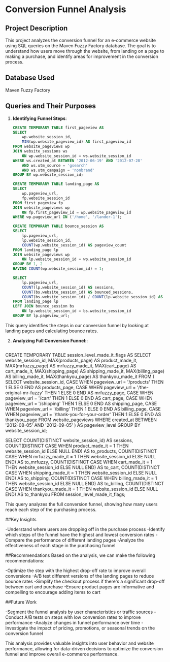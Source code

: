 # Conversion Funnel Analysis

## Project Description

This project analyzes the conversion funnel for an e-commerce website using SQL queries on the Maven Fuzzy Factory database. The goal is to understand how users move through the website, from landing on a page to making a purchase, and identify areas for improvement in the conversion process.

## Database Used

Maven Fuzzy Factory

## Queries and Their Purposes

1. **Identifying Funnel Steps**:
   ```sql
   CREATE TEMPORARY TABLE first_pageview AS
   SELECT 
       wp.website_session_id, 
       MIN(wp.website_pageview_id) AS first_pageview_id
   FROM website_pageviews wp
   JOIN website_sessions ws
       ON wp.website_session_id = ws.website_session_id
   WHERE ws.created_at BETWEEN '2012-06-19' AND '2012-07-28'
       AND ws.utm_source = 'gsearch'
       AND ws.utm_campaign = 'nonbrand'
   GROUP BY wp.website_session_id;

   CREATE TEMPORARY TABLE landing_page AS
   SELECT 
       wp.pageview_url, 
       fp.website_session_id 
   FROM first_pageview fp
   JOIN website_pageviews wp
       ON fp.first_pageview_id = wp.website_pageview_id
   WHERE wp.pageview_url IN ('/home', '/lander-1');

   CREATE TEMPORARY TABLE bounce_session AS
   SELECT 
       lp.pageview_url, 
       lp.website_session_id, 
       COUNT(wp.website_session_id) AS pageview_count
   FROM landing_page lp
   JOIN website_pageviews wp
       ON lp.website_session_id = wp.website_session_id
   GROUP BY 1, 2
   HAVING COUNT(wp.website_session_id) = 1;

   SELECT 
       lp.pageview_url,
       COUNT(lp.website_session_id) AS sessions,
       COUNT(bs.website_session_id) AS bounced_sessions,
       COUNT(bs.website_session_id) / COUNT(lp.website_session_id) AS bounce_rate
   FROM landing_page lp
   LEFT JOIN bounce_session bs
       ON lp.website_session_id = bs.website_session_id
   GROUP BY lp.pageview_url;


This query identifies the steps in our conversion funnel by looking at landing pages and calculating bounce rates.


2. **Analyzing Full Conversion Funnel:**:
   
   ```sql
CREATE TEMPORARY TABLE session_level_made_it_flags AS
SELECT 
    website_session_id,
    MAX(products_page) AS product_made_it,
    MAX(mrfuzzy_page) AS mrfuzzy_made_it,
    MAX(cart_page) AS cart_made_it,
    MAX(shipping_page) AS shipping_made_it,
    MAX(billing_page) AS billing_made_it,
    MAX(thankyou_page) AS thankyou_made_it
FROM (
    SELECT 
        website_session_id,
        CASE WHEN pageview_url = '/products' THEN 1 ELSE 0 END AS products_page,
        CASE WHEN pageview_url = '/the-original-mr-fuzzy' THEN 1 ELSE 0 END AS mrfuzzy_page,
        CASE WHEN pageview_url = '/cart' THEN 1 ELSE 0 END AS cart_page,
        CASE WHEN pageview_url = '/shipping' THEN 1 ELSE 0 END AS shipping_page,
        CASE WHEN pageview_url = '/billing' THEN 1 ELSE 0 END AS billing_page,
        CASE WHEN pageview_url = '/thank-you-for-your-order' THEN 1 ELSE 0 END AS thankyou_page
    FROM website_pageviews
    WHERE created_at BETWEEN '2012-08-05' AND '2012-09-05'
) AS pageview_level
GROUP BY website_session_id;

SELECT 
    COUNT(DISTINCT website_session_id) AS sessions,
    COUNT(DISTINCT CASE WHEN product_made_it = 1 THEN website_session_id ELSE NULL END) AS to_products,
    COUNT(DISTINCT CASE WHEN mrfuzzy_made_it = 1 THEN website_session_id ELSE NULL END) AS to_mrfuzzy,
    COUNT(DISTINCT CASE WHEN cart_made_it = 1 THEN website_session_id ELSE NULL END) AS to_cart,
    COUNT(DISTINCT CASE WHEN shipping_made_it = 1 THEN website_session_id ELSE NULL END) AS to_shipping,
    COUNT(DISTINCT CASE WHEN billing_made_it = 1 THEN website_session_id ELSE NULL END) AS to_billing,
    COUNT(DISTINCT CASE WHEN thankyou_made_it = 1 THEN website_session_id ELSE NULL END) AS to_thankyou
FROM session_level_made_it_flags;



This query analyzes the full conversion funnel, showing how many users reach each step of the purchasing process.

##Key Insights

-Understand where users are dropping off in the purchase process
-Identify which steps of the funnel have the highest and lowest conversion rates
-Compare the performance of different landing pages
-Analyze the effectiveness of each stage in the purchasing funnel


##Recommendations
Based on the analysis, we can make the following recommendations:

-Optimize the step with the highest drop-off rate to improve overall conversions
-A/B test different versions of the landing pages to reduce bounce rates
-Simplify the checkout process if there's a significant drop-off between cart and purchase
-Ensure product pages are informative and compelling to encourage adding items to cart

##Future Work

-Segment the funnel analysis by user characteristics or traffic sources
-Conduct A/B tests on steps with low conversion rates to improve performance
-Analyze changes in funnel performance over time
-Investigate the impact of pricing, promotions, or seasonal trends on the conversion funnel

This analysis provides valuable insights into user behavior and website performance, allowing for data-driven decisions to optimize the conversion funnel and improve overall e-commerce performance.

